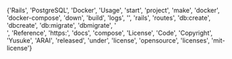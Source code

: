 {'Rails', 'PostgreSQL', 'Docker', 'Usage', 'start', 'project', 'make', 'docker', 'docker-compose', 'down', 'build', 'logs', '<command>', 'rails', 'routes', 'db:create', 'dbcreate', 'db:migrate', 'dbmigrate', '<br>', 'Reference', 'https:', 'docs', 'compose', 'License', 'Code', 'Copyright', 'Yusuke', 'ARAI', 'released', 'under', 'license', 'opensource', 'licenses', 'mit-license'}
